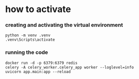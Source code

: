 # how to activate

### creating and activating the virtual environment
```
python -m venv .venv
.venv\Scripts\activate
```

### running the code
```
docker run -d -p 6379:6379 redis
celery -A celery_worker.celery_app worker --loglevel=info
uvicorn app.main:app --reload
```
